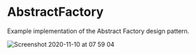# AbstractFactory

Example implementation of the Abstract Factory design pattern.

![Screenshot 2020-11-10 at 07 59 04](https://user-images.githubusercontent.com/17026751/98645980-9fb57500-232a-11eb-86d3-d60536c8a404.png)